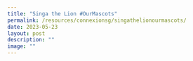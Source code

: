 ```yaml
---
title: "Singa the Lion #OurMascots"
permalink: /resources/connexionsg/singathelionourmascots/
date: 2023-05-23
layout: post
description: ""
image: ""
---
```

